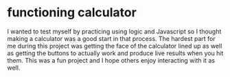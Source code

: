 # functioning calculator
I wanted to test myself by practicing using logic and Javascript so I thought making a calculator was a good start in that process. The hardest part for me during this project was getting the face of the calculator lined up as well as getting the buttons to actually work and produce live results when you hit them. This was a fun project and I hope others enjoy interacting with it as well.
